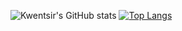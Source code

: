 
![Kwentsir's GitHub stats](https://github-readme-stats.vercel.app/api?username=kwentsir&show_icons=true&theme=radical)
[![Top Langs](https://github-readme-stats.vercel.app/api/top-langs/?username=kwentsir&show_icons=true&theme=radical&langs_count=10)](https://github.com/kwentsir/github-readme-stats)

